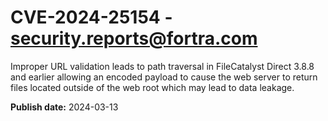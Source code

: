 # CVE-2024-25154 - security.reports@fortra.com

Improper URL validation leads to path traversal in FileCatalyst Direct 3.8.8 and earlier allowing an encoded payload to cause the web server to return files located outside of the web root which may lead to data leakage.  

**Publish date:** 2024-03-13
